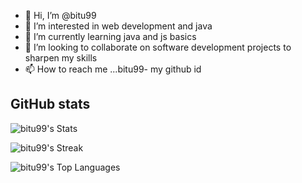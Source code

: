 - 👋 Hi, I’m @bitu99
- 👀 I’m interested in web development and java
- 🌱 I’m currently learning java and js basics
- 💞️ I’m looking to collaborate on software development projects to sharpen my skills
- 📫 How to reach me ...bitu99- my github id

<!---
bitu99/bitu99 is a ✨ special ✨ repository because its `README.md` (this file) appears on your GitHub profile.
You can click the Preview link to take a look at your changes.
--->

## GitHub stats
![bitu99's Stats](https://github-readme-stats.vercel.app/api?username=bitu99&theme=vue-dark&show_icons=true&hide_border=true&count_private=true)

![bitu99's Streak](https://github-readme-streak-stats.herokuapp.com/?user=bitu99&theme=vue-dark&hide_border=true)

![bitu99's Top Languages](https://github-readme-stats.vercel.app/api/top-langs/?username=bitu99&theme=vue-dark&show_icons=true&hide_border=true&layout=compact)
